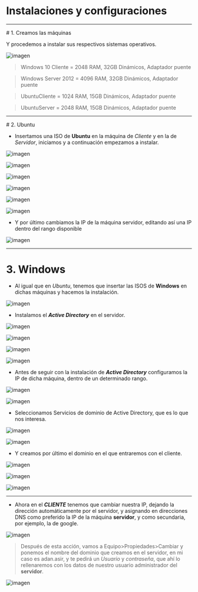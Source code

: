 # **Instalaciones y configuraciones**
<hr>
# 1. Creamos las máquinas

Y procedemos a instalar sus respectivos sistemas operativos.

 ![imagen](./images/Ubuntu/c0.PNG)

 >Windows 10 Cliente = 2048 RAM, 32GB Dinámicos, Adaptador puente

 >Windows Server 2012 = 4096 RAM, 32GB Dinámicos, Adaptador puente

>UbuntuCliente = 1024 RAM, 15GB Dinámicos, Adaptador puente

>UbuntuServer = 2048 RAM, 15GB Dinámicos, Adaptador puente

<hr>
# 2. Ubuntu

- Insertamos una ISO de **Ubuntu** en la máquina de *Cliente* y en la de *Servidor*, iniciamos y a continuación empezamos a instalar.


![imagen](./images/Ubuntu/c1.PNG)

![imagen](./images/Ubuntu/c2.PNG)

![imagen](./images/Ubuntu/c3.PNG)

![imagen](./images/Ubuntu/c4.PNG)

![imagen](./images/Ubuntu/c5.PNG)

![imagen](./images/Ubuntu/c6.PNG)

- Y por último cambiamos la IP de la máquina servidor, editando así una IP dentro del rango disponible

![imagen](./images/Ubuntu/c7.PNG)

<hr>

# 3. Windows

- Al igual que en *Ubuntu*, tenemos que insertar las ISOS de **Windows** en dichas máquinas y hacemos la instalación.

![imagen](./images/Windows/c1.PNG)

- Instalamos el ***Active Directory*** en el servidor.

![imagen](./images/Windows/c2.PNG)

![imagen](./images/Windows/c3.PNG)

![imagen](./images/Windows/c4.PNG)

![imagen](./images/Windows/c5.PNG)

- Antes de seguir con la instalación de ***Active Directory*** configuramos la IP de dicha máquina, dentro de un determinado rango.


![imagen](./images/Windows/c6.PNG)

![imagen](./images/Windows/c7.PNG)

- Seleccionamos Servicios de dominio de Active Directory, que es lo que nos interesa.


![imagen](./images/Windows/c8.PNG)

![imagen](./images/Windows/c9.PNG)

- Y creamos por último el dominio en el que entraremos con el cliente.


![imagen](./images/Windows/c10.PNG)

![imagen](./images/Windows/c11.PNG)

![imagen](./images/Windows/c12.PNG)

<hr>

- Ahora en el ***CLIENTE*** tenemos que cambiar nuestra IP, dejando la dirección automáticamente por el servidor, y asignando en direcciones DNS como preferido la IP de la máquina **servidor**, y como secundaria, por ejemplo, la de google.

![imagen](./images/Windows/c13.PNG)

>Después de esta acción, vamos a Equipo>Propiedades>Cambiar y ponemos el nombre del dominio que creamos en el servidor, en mi caso es adan.asir, y te pedirá un *Usuario* y *contraseña*, que ahí lo rellenaremos con los datos de nuestro usuario administrador del **servidor**.

![imagen](./images/Windows/c14.PNG)
